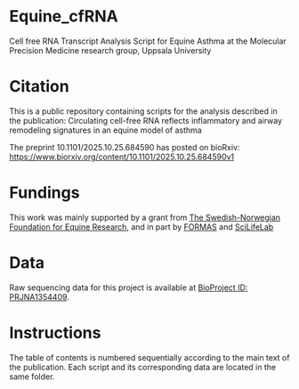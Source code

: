 # Equine_cfRNA
Cell free RNA Transcript Analysis Script for Equine Asthma at the Molecular Precision Medicine research group, Uppsala University

# Citation
This is a public repository containing scripts for the analysis described in the publication:
Circulating cell-free RNA reflects inflammatory and airway remodeling signatures in an equine model of asthma

The preprint 10.1101/2025.10.25.684590 has posted on bioRxiv: https://www.biorxiv.org/content/10.1101/2025.10.25.684590v1

# Fundings
This work was mainly supported by a grant from [The Swedish-Norwegian Foundation for Equine Research](https://hastforskning.se/in-english/#:~:text=The%20Swedish%2DNorwegian%20Foundation%20for,Read%20more), and in part by [FORMAS](https://formas.se) and [SciLifeLab](https://www.scilifelab.se)

# Data
Raw sequencing data for this project is available at [BioProject ID: PRJNA1354409](https://dataview.ncbi.nlm.nih.gov/object/PRJNA1354409). 

# Instructions
The table of contents is numbered sequentially according to the main text of the publication. Each script and its corresponding data are located in the same folder.
